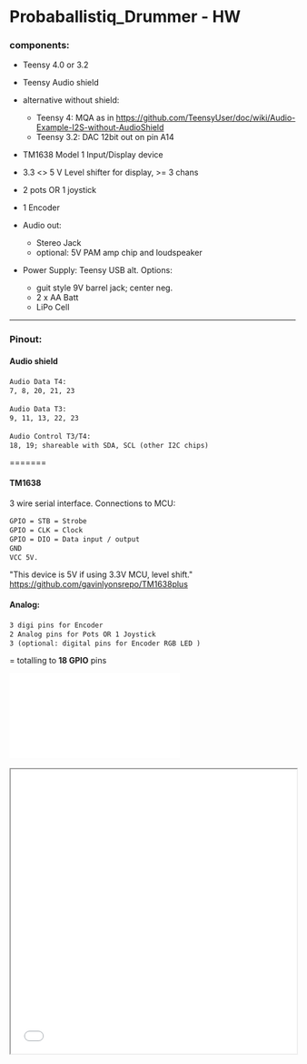 # Probaballistiq_Drummer - HW

### components:
- Teensy 4.0 or 3.2
- Teensy Audio shield
- alternative without shield: 
	- Teensy 4: MQA as in <https://github.com/TeensyUser/doc/wiki/Audio-Example-I2S-without-AudioShield>
	- Teensy 3.2: DAC 12bit out on pin A14
- TM1638 Model 1 Input/Display device
- 3.3 <> 5 V Level shifter for display, >= 3 chans
- 2 pots OR 1 joystick
- 1 Encoder
- Audio out:
	- Stereo Jack 
	- optional: 5V PAM amp chip and loudspeaker
- Power Supply: Teensy USB
  alt. Options:

	- guit style 9V barrel jack; center neg.
	- 2 x AA Batt
	- LiPo Cell

------------


### Pinout:

#### Audio shield 

	Audio Data T4: 
	7, 8, 20, 21, 23

	Audio Data T3: 
	9, 11, 13, 22, 23

	Audio Control T3/T4: 
	18, 19; shareable with SDA, SCL (other I2C chips)

=======
#### TM1638

 3 wire serial interface.
Connections to MCU:

    GPIO = STB = Strobe
    GPIO = CLK = Clock
    GPIO = DIO = Data input / output
    GND
    VCC 5V.

"This device is 5V if using 3.3V MCU, level shift."
https://github.com/gavinlyonsrepo/TM1638plus


#### Analog:
	3 digi pins for Encoder
	2 Analog pins for Pots OR 1 Joystick
	3 (optional: digital pins for Encoder RGB LED )

= totalling to **18 GPIO** pins

![pinout pdf](Pinout.pdf)
<br>
<iframe src="/Pinout.pdf" width="100%" height="500px">
	
**Pinout table Teensy 3.2:**

Pin Nr. | Func. 
--------|------- 
00		| reserved for Serial
01		| reserved for Serial
02		| T STB 
03		| T CLK 
04		| T DIO 
05		| Enc Dec
06		| Enc Inc
07		| LED R
08		| LED G
09		| Audio Shield
10		| LED B
11		| Audio Shield
13		| Audio Shield
14		| Pot/Joy 1
15		| Pot/Joy 2
17		| Enc Switch
19		| Audio Shield shareable
18		| Audio Shield shareable
22		| Audio Shield
23		| Audio Shield
A14		| optional LoFi Audio

**Pinout table Teensy 4:**

Pin Nr. | Func.  
--------|------- 
00		| reserved for Serial
01		| reserved for Serial
02		| T STB 
03		| T CLK 
04		| T DIO 
05		| Enc Dec
06		| Enc Inc
07		| Audio Shield
08		| Audio Shield
09		| LED R
10		| optional LoFi Audio R
11		| LED G
12		| optional LoFi Audio L
13		| reserved for LED internal
14		| Pot/Joy 1
15		| Pot/Joy 2
16		| LED B
17		| Enc Switch
19		| Audio Shield shareable
18		| Audio Shield shareable
20		| Audio Shield
21		| Audio Shield
23		| Audio Shield


---------

### parameter names list
````
  - SEED (default)
  - ROLL
  - VOL
  - STEP
  - BPM
  - SWNG
  - SKIP
  - PLAY

  midi_type* midimap[] = { &_amp, &_BPM, &_numSteps, &_thresh, &_probDev, &_varSeed, &_seqPlay, &_swing, &_rollProb, &_skipTo };

````

-----------------
## unrelated varia: 

https://synthcube.com/cart/index.php?route=product/product&path=99_68&product_id=465

https://www.pjrc.com/breakout-board-for-teensy-4-0/
